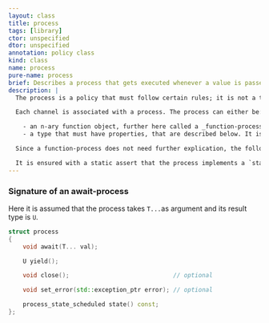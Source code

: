 ```yaml
---
layout: class
title: process
tags: [library]
ctor: unspecified
dtor: unspecified
annotation: policy class
kind: class
name: process
pure-name: process
brief: Describes a process that gets executed whenever a value is passed into the channel
description: |
  The process is a policy that must follow certain rules; it is not a type that the library provides.

  Each channel is associated with a process. The process can either be:

    - an n-ary function object, further here called a _function-process_. 
    - a type that must have properties, that are described below. It is further here called an _await-process_.

  Since a function-process does not need further explication, the following concentrates on await-processes.

  It is ensured with a static assert that the process implements a `state() const` method.
---
```


### Signature of an await-process ###

Here it is assumed that the process takes `T...`as argument and its result type is `U`.

~~~ c++
struct process 
{
    void await(T... val);

    U yield();

    void close();                             // optional

    void set_error(std::exception_ptr error); // optional

    process_state_scheduled state() const;
};
~~~
